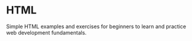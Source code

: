 # HTML
Simple HTML examples and exercises for beginners to learn and practice web development fundamentals.
